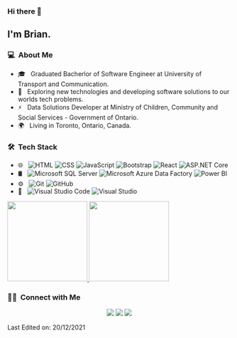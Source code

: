 ### Hi there 👋

<h2>I'm Brian.</h2>

<h3> 💻 &nbsp;About Me </h3>

- 🎓 &nbsp; Graduated Bacherlor of Software Engineer at University of Transport and Communication.
- 🤔 &nbsp; Exploring new technologies and developing software solutions to our worlds tech problems.
- ⚡️ &nbsp; Data Solutions Developer at Ministry of Children, Community and Social Services - Government of Ontario.
- 🌍 &nbsp; Living in Toronto, Ontario, Canada.


<h3> 🛠 &nbsp;Tech Stack</h3>

- 🌐 &nbsp;
  ![HTML](https://img.shields.io/badge/-HTML-333333?style=flat&logo=HTML5)
  ![CSS](https://img.shields.io/badge/-CSS-333333?style=flat&logo=CSS3&logoColor=1572B6)
  ![JavaScript](https://img.shields.io/badge/-JavaScript-333333?style=flat&logo=javascript)
  ![Bootstrap](https://img.shields.io/badge/-Bootstrap-333333?style=flat&logo=bootstrap&logoColor=563D7C)
  ![React](https://img.shields.io/badge/-React-333333?style=flat&logo=react)
  ![ASP.NET Core](https://img.shields.io/badge/-ASP.NET%20Core-512BD4?style=flat&logo=.net)
- 🛢 &nbsp;
  ![Microsoft SQL Server](https://img.shields.io/badge/-SQL%20Server-CC2927?style=flat&logo=microsoftsqlserver)
  ![Microsoft Azure Data Factory](https://img.shields.io/badge/-Azure%20ADF-2560E04?style=flat&logo=azurepipelines)
  ![Power BI](https://img.shields.io/badge/-Power%20BI-F2C811?style=flat&logo=powerbi)
- ⚙️ &nbsp;
  ![Git](https://img.shields.io/badge/-Git-333333?style=flat&logo=git)
  ![GitHub](https://img.shields.io/badge/-GitHub-333333?style=flat&logo=github)
- 🔧 &nbsp;
  ![Visual Studio Code](https://img.shields.io/badge/-Visual%20Studio%20Code-333333?style=flat&logo=visual-studio-code&logoColor=007ACC)
  ![Visual Studio](https://img.shields.io/badge/-Visual%20Studio%20Code-333333?style=flat&logo=visualstudio&logoColor=5C2D91)


<p>
<a href="https://github.com/AVS1508">
  <img height="180em" src="https://github-readme-stats.vercel.app/api?username=briannguyen209&show_icons=true&theme=radical" />
  <img height="180em" src="https://github-readme-stats-eight-theta.vercel.app/api/top-langs/?username=briannguyen209&theme=radical&layout=compact&exclude_lang=java+r" />
</a>
</p>


<h3> 🤝🏻 &nbsp;Connect with Me </h3>

<p align="center">
<a href="https://facebook.com/vuna86"><img src="https://img.shields.io/badge/-Brian%20Nguyen-3423A6?style=flat-square&logo=facebook&logoColor=white"/></a>
<a href="https://www.linkedin.com/in/briannguyen209"><img src="https://img.shields.io/badge/-Brian%20Nguyen-0077B5?style=flat-square&logo=Linkedin&logoColor=white"/></a>
<a href="mailto:brian.nguyen209@gmail.com"><img src="https://img.shields.io/badge/-brian.nguyen209@gmail.com-D14836?style=flat-square&logo=Gmail&logoColor=white"/></a>


Last Edited on: 20/12/2021
